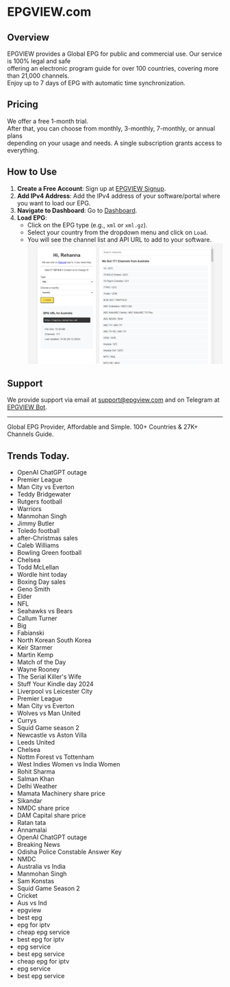 # EPGVIEW.com



## Overview
EPGVIEW provides a Global EPG for public and commercial use. Our service is 100% legal and safe\
offering an electronic program guide for over 100 countries, covering more than 21,000 channels.\
Enjoy up to 7 days of EPG with automatic time synchronization.

## Pricing
We offer a free 1-month trial. \
After that, you can choose from monthly, 3-monthly, 7-monthly, or annual plans \
depending on your usage and needs. A single subscription grants access to everything.

## How to Use
1. **Create a Free Account**: Sign up at [EPGVIEW Signup](https://epgview.com/signup.php).
2. **Add IPv4 Address**: Add the IPv4 address of your software/portal where you want to load our EPG.
3. **Navigate to Dashboard**: Go to [Dashboard](https://epgview.com/dashboard.php).
4. **Load EPG**:
   - Click on the EPG type (e.g., `xml` or `xml.gz`).
   - Select your country from the dropdown menu and click on `Load`.
   - You will see the channel list and API URL to add to your software.
![EPGVIEW](img/dashboard.png)
## Support
We provide support via email at [support@epgview.com](mailto:support@epgview.com) and on Telegram at [EPGVIEW Bot](https://t.me/epgview_bot).

---

Global EPG Provider, Affordable and Simple. 100+ Countries & 27K+ Channels Guide.

## Trends Today.

- OpenAI ChatGPT outage
- Premier League
- Man City vs Everton
- Teddy Bridgewater
- Rutgers football
- Warriors
- Manmohan Singh
- Jimmy Butler
- Toledo football
- after-Christmas sales
- Caleb Williams
- Bowling Green football
- Chelsea
- Todd McLellan
- Wordle hint today
- Boxing Day sales
- Geno Smith
- Elder
- NFL
- Seahawks vs Bears
- Callum Turner
- Big
- Fabianski
- North Korean South Korea
- Keir Starmer
- Martin Kemp
- Match of the Day
- Wayne Rooney
- The Serial Killer's Wife
- Stuff Your Kindle day 2024
- Liverpool vs Leicester City
- Premier League
- Man City vs Everton
- Wolves vs Man United
- Currys
- Squid Game season 2
- Newcastle vs Aston Villa
- Leeds United
- Chelsea
- Nottm Forest vs Tottenham
- West Indies Women vs India Women
- Rohit Sharma
- Salman Khan
- Delhi Weather
- Mamata Machinery share price
- Sikandar
- NMDC share price
- DAM Capital share price
- Ratan tata
- Annamalai
- OpenAI ChatGPT outage
- Breaking News
- Odisha Police Constable Answer Key
- NMDC
- Australia vs India
- Manmohan Singh
- Sam Konstas
- Squid Game Season 2
- Cricket
- Aus vs Ind
- epgview
- best epg
- epg for iptv
- cheap epg service
- best epg for iptv
- epg service
- best epg service
- cheap epg for iptv
- epg service
- best epg service
